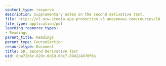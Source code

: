 ```yaml
---
content_type: resource
description: Supplementary notes on the second derivative test.
file: https://ol-ocw-studio-app-production.s3.amazonaws.com/courses/18-02-multivariable-calculus-fall-2007/8ba72b6c820c6d1966c7894124070f0a_2nd_derivative.pdf
file_type: application/pdf
learning_resource_types:
- Readings
parent_title: Readings
parent_type: CourseSection
resourcetype: Document
title: SD. Second Derivative Test
uid: 8ba72b6c-820c-6d19-66c7-894124070f0a
---
```


